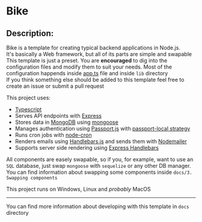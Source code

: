 # Bike

## Description:
Bike is a template for creating typical backend applications in Node.js. \
It's basically a Web framework, but all of its parts are simple and swapable \
This template is just a preset. You are **encouraged** to dig into the configuration files and modify them to suit your needs. Most of the configuration happends inside [app.ts](src/app.ts) file and inside `lib` directory \
If you think something else should be added to this template feel free to create an issue or submit a pull request

This project uses:
- [Typescript](https://www.typescriptlang.org/) 
- Serves API endpoints with [Express](https://expressjs.com/)
- Stores data in [MongoDB](https://mongodb.com/) using [mongoose](https://mongoosejs.com/)
- Manages authentication using [Passport.js](http://www.passportjs.org/) with [passport-local strategy](http://www.passportjs.org/packages/passport-local/)
- Runs cron jobs with [node-cron](https://www.npmjs.com/package/cron)
- Renders emails using [Handlebars.js](https://www.npmjs.com/package/handlebars) and sends them with [Nodemailer](https://www.npmjs.com/package/nodemailer)
- Supports server side rendering using [Express Handlebars](https://www.npmjs.com/package/express-handlebars)

All components are easely swapable, so if you, for example, want to use an `SQL` database, just swap `mongoose` with `sequelize` or any other DB manager. \
You can find information about swapping some components inside `docs/3. Swapping components`

This project runs on Windows, Linux and *probably* MacOS

---

You can find more information about developing with this template in `docs` directory

